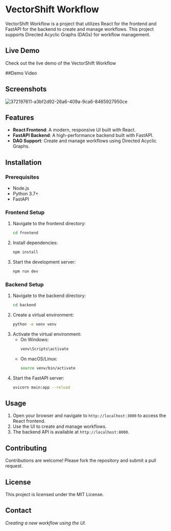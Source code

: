 # VectorShift Workflow

VectorShift Workflow is a project that utilizes React for the frontend and FastAPI for the backend to create and manage workflows. This project supports Directed Acyclic Graphs (DAGs) for workflow management.

## Live Demo

Check out the live demo of the VectorShift Workflow 

##Demo Video



## Screenshots


![372197611-a3bf2d92-26a6-409a-9ca6-8465927950ce](https://github.com/user-attachments/assets/40e0ed35-ba84-4697-b56e-ea82db4e41e6)


## Features

- **React Frontend**: A modern, responsive UI built with React.
- **FastAPI Backend**: A high-performance backend built with FastAPI.
- **DAG Support**: Create and manage workflows using Directed Acyclic Graphs.

## Installation

### Prerequisites

- Node.js
- Python 3.7+
- FastAPI

### Frontend Setup

1. Navigate to the frontend directory:
    ```bash
    cd frontend
    ```
2. Install dependencies:
    ```bash
    npm install
    ```
3. Start the development server:
    ```bash
    npm run dev
    ```

### Backend Setup

1. Navigate to the backend directory:
    ```bash
    cd backend
    ```
2. Create a virtual environment:
    ```bash
    python -m venv venv
    ```
3. Activate the virtual environment:
    - On Windows:
        ```bash
        venv\Scripts\activate
        ```
    - On macOS/Linux:
        ```bash
        source venv/bin/activate
        ```
4. Start the FastAPI server:
    ```bash
    uvicorn main:app --reload
    ```

## Usage

1. Open your browser and navigate to `http://localhost:3000` to access the React frontend.
2. Use the UI to create and manage workflows.
3. The backend API is available at `http://localhost:8000`.

## Contributing

Contributions are welcome! Please fork the repository and submit a pull request.

## License

This project is licensed under the MIT License.

## Contact



*Creating a new workflow using the UI.*
